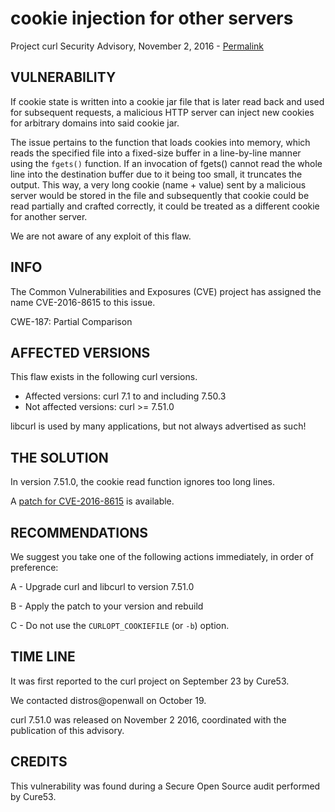 cookie injection for other servers
==================================

Project curl Security Advisory, November 2, 2016 -
[Permalink](https://curl.haxx.se/docs/CVE-2016-8615.html)

VULNERABILITY
-------------

If cookie state is written into a cookie jar file that is later read back and
used for subsequent requests, a malicious HTTP server can inject new cookies
for arbitrary domains into said cookie jar.

The issue pertains to the function that loads cookies into memory, which reads
the specified file into a fixed-size buffer in a line-by-line manner using the
`fgets()` function. If an invocation of fgets() cannot read the whole line
into the destination buffer due to it being too small, it truncates the
output. This way, a very long cookie (name + value) sent by a malicious server
would be stored in the file and subsequently that cookie could be read
partially and crafted correctly, it could be treated as a different cookie for
another server.

We are not aware of any exploit of this flaw.

INFO
----

The Common Vulnerabilities and Exposures (CVE) project has assigned the name
CVE-2016-8615 to this issue.

CWE-187: Partial Comparison

AFFECTED VERSIONS
-----------------

This flaw exists in the following curl versions.

- Affected versions: curl 7.1 to and including 7.50.3
- Not affected versions: curl >= 7.51.0

libcurl is used by many applications, but not always advertised as such!

THE SOLUTION
------------

In version 7.51.0, the cookie read function ignores too long lines.

A [patch for CVE-2016-8615](https://curl.haxx.se/CVE-2016-8615.patch) is
available.

RECOMMENDATIONS
---------------

We suggest you take one of the following actions immediately, in order of
preference:

 A - Upgrade curl and libcurl to version 7.51.0

 B - Apply the patch to your version and rebuild

 C - Do not use the `CURLOPT_COOKIEFILE` (or `-b`) option.

TIME LINE
---------

It was first reported to the curl project on September 23 by Cure53.

We contacted distros@openwall on October 19.

curl 7.51.0 was released on November 2 2016, coordinated with the publication
of this advisory.

CREDITS
-------

This vulnerability was found during a Secure Open Source audit performed by
Cure53.
